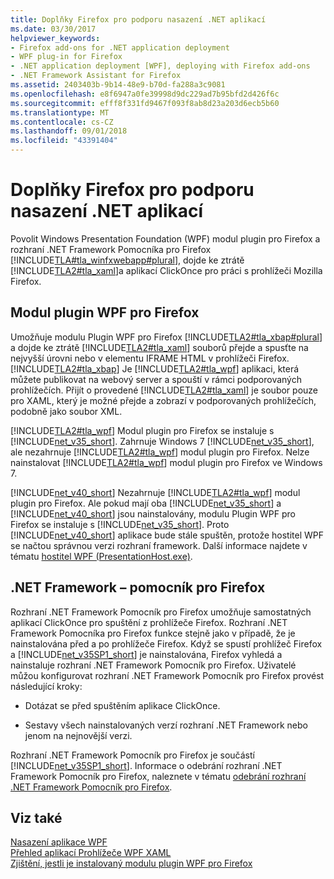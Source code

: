 ```yaml
---
title: Doplňky Firefox pro podporu nasazení .NET aplikací
ms.date: 03/30/2017
helpviewer_keywords:
- Firefox add-ons for .NET application deployment
- WPF plug-in for Firefox
- .NET application deployment [WPF], deploying with Firefox add-ons
- .NET Framework Assistant for Firefox
ms.assetid: 2403403b-9b14-48e9-b70d-fa288a3c9081
ms.openlocfilehash: e8f6947a0fe39998d9dc229ad7b95bfd2d426f6c
ms.sourcegitcommit: efff8f331fd9467f093f8ab8d23a203d6ecb5b60
ms.translationtype: MT
ms.contentlocale: cs-CZ
ms.lasthandoff: 09/01/2018
ms.locfileid: "43391404"
---
```

# <a name="firefox-add-ons-to-support-net-application-deployment"></a>Doplňky Firefox pro podporu nasazení .NET aplikací
Povolit Windows Presentation Foundation (WPF) modul plugin pro Firefox a rozhraní .NET Framework Pomocníka pro Firefox [!INCLUDE[TLA#tla_winfxwebapp#plural](../../../../includes/tlasharptla-winfxwebappsharpplural-md.md)], dojde ke ztrátě [!INCLUDE[TLA2#tla_xaml](../../../../includes/tla2sharptla-xaml-md.md)]a aplikací ClickOnce pro práci s prohlížeči Mozilla Firefox.  
  
## <a name="wpf-plug-in-for-firefox"></a>Modul plugin WPF pro Firefox  
 Umožňuje modulu Plugin WPF pro Firefox [!INCLUDE[TLA2#tla_xbap#plural](../../../../includes/tla2sharptla-xbapsharpplural-md.md)] a dojde ke ztrátě [!INCLUDE[TLA2#tla_xaml](../../../../includes/tla2sharptla-xaml-md.md)] souborů přejde a spusťte na nejvyšší úrovni nebo v elementu IFRAME HTML v prohlížeči Firefox. [!INCLUDE[TLA2#tla_xbap](../../../../includes/tla2sharptla-xbap-md.md)] Je [!INCLUDE[TLA2#tla_wpf](../../../../includes/tla2sharptla-wpf-md.md)] aplikaci, která můžete publikovat na webový server a spouští v rámci podporovaných prohlížečích. Přijít o provedené [!INCLUDE[TLA2#tla_xaml](../../../../includes/tla2sharptla-xaml-md.md)] je soubor pouze pro XAML, který je možné přejde a zobrazí v podporovaných prohlížečích, podobně jako soubor XML.  
  
 [!INCLUDE[TLA2#tla_wpf](../../../../includes/tla2sharptla-wpf-md.md)] Modul plugin pro Firefox se instaluje s [!INCLUDE[net_v35_short](../../../../includes/net-v35-short-md.md)]. Zahrnuje Windows 7 [!INCLUDE[net_v35_short](../../../../includes/net-v35-short-md.md)], ale nezahrnuje [!INCLUDE[TLA2#tla_wpf](../../../../includes/tla2sharptla-wpf-md.md)] modul plugin pro Firefox. Nelze nainstalovat [!INCLUDE[TLA2#tla_wpf](../../../../includes/tla2sharptla-wpf-md.md)] modul plugin pro Firefox ve Windows 7.  
  
 [!INCLUDE[net_v40_short](../../../../includes/net-v40-short-md.md)] Nezahrnuje [!INCLUDE[TLA2#tla_wpf](../../../../includes/tla2sharptla-wpf-md.md)] modul plugin pro Firefox. Ale pokud mají oba [!INCLUDE[net_v35_short](../../../../includes/net-v35-short-md.md)] a [!INCLUDE[net_v40_short](../../../../includes/net-v40-short-md.md)] jsou nainstalovány, modulu Plugin WPF pro Firefox se instaluje s [!INCLUDE[net_v35_short](../../../../includes/net-v35-short-md.md)]. Proto [!INCLUDE[net_v40_short](../../../../includes/net-v40-short-md.md)] aplikace bude stále spuštěn, protože hostitel WPF se načtou správnou verzi rozhraní framework. Další informace najdete v tématu [hostitel WPF (PresentationHost.exe)](../../../../docs/framework/wpf/app-development/wpf-host-presentationhost-exe.md).  
  
## <a name="net-framework-assistant-for-firefox"></a>.NET Framework – pomocník pro Firefox  
 Rozhraní .NET Framework Pomocník pro Firefox umožňuje samostatných aplikací ClickOnce pro spuštění z prohlížeče Firefox. Rozhraní .NET Framework Pomocníka pro Firefox funkce stejně jako v případě, že je nainstalována před a po prohlížeče Firefox. Když se spustí prohlížeč Firefox a [!INCLUDE[net_v35SP1_short](../../../../includes/net-v35sp1-short-md.md)] je nainstalována, Firefox vyhledá a nainstaluje rozhraní .NET Framework Pomocník pro Firefox. Uživatelé můžou konfigurovat rozhraní .NET Framework Pomocník pro Firefox provést následující kroky:  
  
-   Dotázat se před spuštěním aplikace ClickOnce.  
  
-   Sestavy všech nainstalovaných verzí rozhraní .NET Framework nebo jenom na nejnovější verzi.  
  
 Rozhraní .NET Framework Pomocník pro Firefox je součástí [!INCLUDE[net_v35SP1_short](../../../../includes/net-v35sp1-short-md.md)]. Informace o odebrání rozhraní .NET Framework Pomocník pro Firefox, naleznete v tématu [odebrání rozhraní .NET Framework Pomocník pro Firefox](https://go.microsoft.com/fwlink/?LinkId=177944).  
  
## <a name="see-also"></a>Viz také  
 [Nasazení aplikace WPF](../../../../docs/framework/wpf/app-development/deploying-a-wpf-application-wpf.md)  
 [Přehled aplikací Prohlížeče WPF XAML](../../../../docs/framework/wpf/app-development/wpf-xaml-browser-applications-overview.md)  
 [Zjištění, jestli je instalovaný modulu plugin WPF pro Firefox](../../../../docs/framework/wpf/app-development/how-to-detect-whether-the-wpf-plug-in-for-firefox-is-installed.md)

